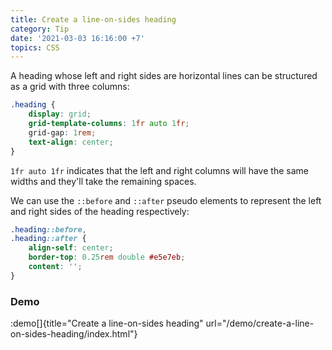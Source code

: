 ```yaml
---
title: Create a line-on-sides heading
category: Tip
date: '2021-03-03 16:16:00 +7'
topics: CSS
---
```


A heading whose left and right sides are horizontal lines can be structured as a grid with three columns:

```css
.heading {
    display: grid;
    grid-template-columns: 1fr auto 1fr;
    grid-gap: 1rem;
    text-align: center;
}
```

`1fr auto 1fr` indicates that the left and right columns will have the same widths and they'll take the remaining spaces.

We can use the `::before` and `::after` pseudo elements to represent the left and right sides of the heading respectively:

```css
.heading::before,
.heading::after {
    align-self: center;
    border-top: 0.25rem double #e5e7eb;
    content: '';
}
```

### Demo

:demo[]{title="Create a line-on-sides heading" url="/demo/create-a-line-on-sides-heading/index.html"}

